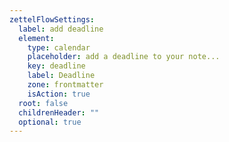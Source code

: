```yaml
---
zettelFlowSettings:
  label: add deadline
  element:
    type: calendar
    placeholder: add a deadline to your note...
    key: deadline
    label: Deadline
    zone: frontmatter
    isAction: true
  root: false
  childrenHeader: ""
  optional: true
---
```

